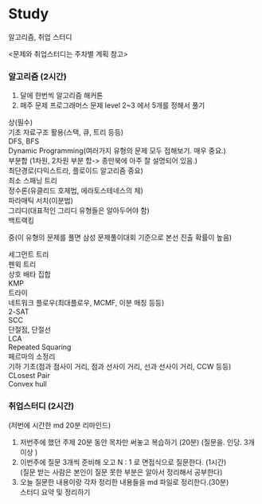 # Study
알고리즘, 취업 스터디

<문제와 취업스터디는 주차별 계획 참고>

### 알고리즘 (2시간)

1. 달에 한번씩 알고리즘 해커톤
2. 매주 문제 프로그래머스 문제 level 2~3 에서 5개를 정해서 풀기
   
상(필수)</br>
기초 자료구조 활용(스택, 큐, 트리 등등)</br>
DFS, BFS</br>
Dynamic Programming(여러가지 유형의 문제 모두 접해보기. 매우 중요.)</br>
부분합 (1차원, 2차원 부분 합-> 종만북에 아주 잘 설명되어 있음.)</br>
최단경로(다익스트라, 플로이드 알고리즘 중요)</br>
최소 스패닝 트리</br>
정수론(유클리드 호제법, 에라토스테네스의 체)</br>
파라매틱 서치(이분법)</br>
그리디(대표적인 그리디 유형들은 알아두어야 함)</br>
백트랙킹   </br>

중(이 유형의 문제를 풀면 삼성 문제풀이대회 기준으로 본선 진출 확률이 높음)</br>

세그먼트 트리</br>
펜윅 트리</br>
상호 배타 집합</br>
KMP</br>
트라이</br>
네트워크 플로우(최대플로우, MCMF, 이분 매칭 등등)</br>
2-SAT</br>
SCC</br>
단절점, 단절선</br>
LCA</br>
Repeated Squaring</br>
페르마의 소정리</br>
기하 기초(점과 점사이 거리, 점과 선사이 거리, 선과 선사이 거리, CCW 등등)</br>
CLosest Pair</br>
Convex hull</br>

### 취업스터디 (2시간)

(저번에 시간한 md 20분 리마인드)

1. 저번주에 했던 주제 20분 동안 목차만 써놓고 복습하기 (20분)
     (질문을. 인당. 3개이상 )</br>
2. 이번주에 질문 3개씩 준비해 오고 N : 1 로 면접식으로 질문한다. (1시간)</br>
    (질문 받는 사람은 본인이 질문 못한 부분은 알아서 정리해서 공부한다)</br>
3.  오늘 질문한 내용이랑 각자 정리한 내용들을 md 파일로 정리한다.(30분)</br>
     스터디 요약 및 정리하기
      